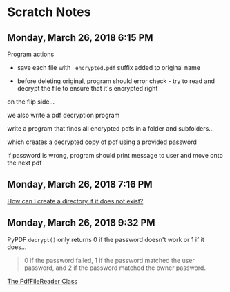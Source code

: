 # Scratch Notes

## Monday, March 26, 2018 6:15 PM

Program actions

* save each file with `_encrypted.pdf` suffix added to original name

* before deleting original, program should error check - try to read and decrypt the file to ensure that it's encrypted right

on the flip side...

we also write a pdf decryption program

write a program that finds all encrypted pdfs in a folder and subfolders...

which creates a decrypted copy of pdf using a provided password

if password is wrong, program should print message to user and move onto the next pdf

## Monday, March 26, 2018 7:16 PM

[How can I create a directory if it does not exist?](https://stackoverflow.com/questions/273192/how-can-i-create-a-directory-if-it-does-not-exist)

## Monday, March 26, 2018 9:32 PM

PyPDF `decrypt()` only returns 0 if the password doesn't work or 1 if it does...

> 0 if the password failed, 1 if the password matched the user password, and 2 if the password matched the owner password.

[The PdfFileReader Class](https://pythonhosted.org/PyPDF2/PdfFileReader.html)


